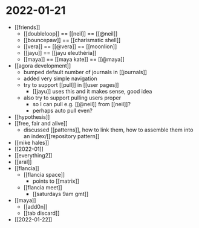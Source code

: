 # 2022-01-21

- [[friends]]
  - [[doubleloop]] == [[neil]] == [[@neil]]
  - [[bouncepaw]] == [[charismatic shell]]
  - [[vera]] == [[@vera]] == [[moonlion]]
  - [[jayu]] == [[jayu eleuthéria]]
  - [[maya]] == [[maya kate]] == [[@maya]]
- [[agora development]]
  - bumped default number of journals in [[journals]]
  - added very simple navigation
  - try to support [[pull]] in [[user pages]]
    - [[jayu]] uses this and it makes sense, good idea
  - also try to support pulling users proper
    - so I can pull e.g. [[@neil]] from [[neil]]?
    - perhaps auto pull even?
- [[hypothesis]]
- [[free, fair and alive]]
  - discussed [[patterns]], how to link them, how to assemble them into an index/[[repository pattern]]
- [[mike hales]]
- [[2022-01]]
- [[everything2]]
- [[aral]]
- [[flancia]]
  - [[flancia space]]
    - points to [[matrix]]
  - [[flancia meet]]
    - [[saturdays 9am gmt]]
- [[maya]]
  - [[add0n]]
  - [[tab discard]]
- [[2022-01-22]]
